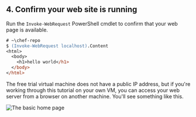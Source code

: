 ## 4. Confirm your web site is running

Run the `Invoke-WebRequest` PowerShell cmdlet to confirm that your web page is available.

```ps
# ~\chef-repo
$ (Invoke-WebRequest localhost).Content
<html>
  <body>
    <h1>hello world</h1>
  </body>
</html>
```

The free trial virtual machine does not have a public IP address, but if you're working through this tutorial on your own VM, you can access your web server from a browser on another machine. You'll see something like this.

![The basic home page](misc/webserver-basic-remote.png)
